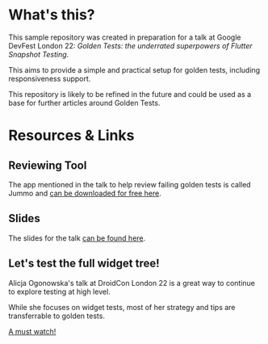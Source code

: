 # What's this?

This sample repository was created in preparation for a talk at Google DevFest London 22: _Golden Tests: the underrated superpowers of Flutter Snapshot Testing_.

This aims to provide a simple and practical setup for golden tests, including responsiveness support.

This repository is likely to be refined in the future and could be used as a base for further articles around Golden Tests.


# Resources & Links

## Reviewing Tool
The app mentioned in the talk to help review failing golden tests is called Jummo and [can be downloaded for free here](https://firebasestorage.googleapis.com/v0/b/jummo-prod.appspot.com/o/Jummo_installer.pkg?alt=media&token=676bd4af-d0a3-4aad-a3be-4d2cca2048ed).

## Slides
The slides for the talk [can be found here](https://docs.google.com/presentation/d/1piiE7Z4A-q0nRZcPh2-ytKEydbYxU8Jyhs8mehVt6XE/edit?usp=sharing).

## Let's test the full widget tree!

Alicja Ogonowska's talk at DroidCon London 22 is a great way to continue to explore testing at high level.

While she focuses on widget tests, most of her strategy and tips are transferrable to golden tests.

[A must watch!](https://www.droidcon.com/2022/11/15/lets-test-the-full-widget-tree/)


